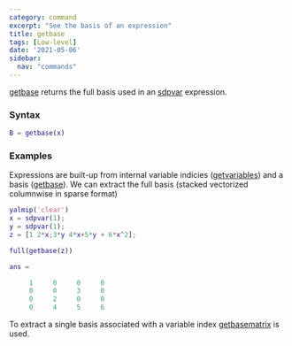 ```yaml
---
category: command
excerpt: "See the basis of an expression"
title: getbase
tags: [Low-level]
date: '2021-05-06'
sidebar:
  nav: "commands"
---
```


[getbase](/command/getbase) returns the full basis used in an [sdpvar](/command/sdpvar) expression.

### Syntax

````matlab
B = getbase(x)
````

### Examples

Expressions are built-up from internal variable indicies ([getvariables](/command/getvariables)) and a basis ([getbase](/command/getbase)). We can extract the full basis (stacked vectorized columnwise in sparse format)

````matlab
yalmip('clear')
x = sdpvar(1);
y = sdpvar(1);
z = [1 2*x;3*y 4*x+5*y + 6*x^2];

full(getbase(z))

ans =

     1     0     0     0
     0     0     3     0
     0     2     0     0
     0     4     5     6

````

To extract a single basis associated with a variable index [getbasematrix](/command/getbasematrix) is used.

